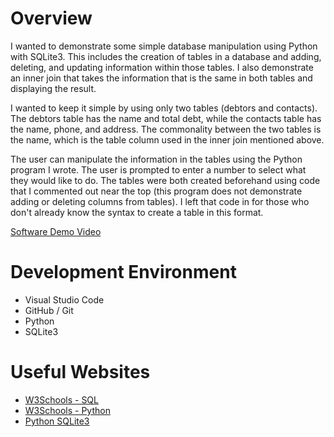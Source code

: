 # Overview

I wanted to demonstrate some simple database manipulation using Python with SQLite3. This includes the creation of tables in a database and adding, deleting, and updating information within those tables. I also demonstrate an inner join that takes the information that is the same in both tables and displaying the result.

I wanted to keep it simple by using only two tables (debtors and contacts). The debtors table has the name and total debt, while the contacts table has the name, phone, and address. The commonality between the two tables is the name, which is the table column used in the inner join mentioned above.

The user can manipulate the information in the tables using the Python program I wrote. The user is prompted to enter a number to select what they would like to do. The tables were both created beforehand using code that I commented out near the top (this program does not demonstrate adding or deleting columns from tables). I left that code in for those who don't already know the syntax to create a table in this format.

[Software Demo Video](https://youtu.be/HY7POGb3RRQ)

# Development Environment

* Visual Studio Code
* GitHub / Git
* Python
* SQLite3

# Useful Websites

* [W3Schools - SQL](https://www.w3schools.com/sql/)
* [W3Schools - Python](https://www.w3schools.com/python/default.asp)
* [Python SQLite3](https://docs.python.org/3.8/library/sqlite3.html)